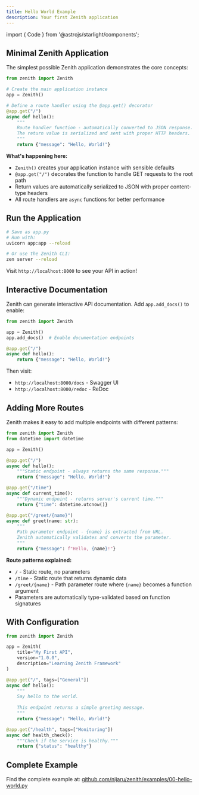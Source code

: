 ```yaml
---
title: Hello World Example
description: Your first Zenith application
---
```


import { Code } from '@astrojs/starlight/components';

## Minimal Zenith Application

The simplest possible Zenith application demonstrates the core concepts:

```python
from zenith import Zenith

# Create the main application instance
app = Zenith()

# Define a route handler using the @app.get() decorator
@app.get("/")
async def hello():
    """
    Route handler function - automatically converted to JSON response.
    The return value is serialized and sent with proper HTTP headers.
    """
    return {"message": "Hello, World!"}
```

**What's happening here:**
- `Zenith()` creates your application instance with sensible defaults
- `@app.get("/")` decorates the function to handle GET requests to the root path
- Return values are automatically serialized to JSON with proper content-type headers
- All route handlers are `async` functions for better performance

## Run the Application

```bash
# Save as app.py
# Run with:
uvicorn app:app --reload

# Or use the Zenith CLI:
zen server --reload
```

Visit `http://localhost:8000` to see your API in action!

## Interactive Documentation

Zenith can generate interactive API documentation. Add `app.add_docs()` to enable:

```python
from zenith import Zenith

app = Zenith()
app.add_docs()  # Enable documentation endpoints

@app.get("/")
async def hello():
    return {"message": "Hello, World!"}
```

Then visit:
- `http://localhost:8000/docs` - Swagger UI
- `http://localhost:8000/redoc` - ReDoc

## Adding More Routes

Zenith makes it easy to add multiple endpoints with different patterns:

```python
from zenith import Zenith
from datetime import datetime

app = Zenith()

@app.get("/")
async def hello():
    """Static endpoint - always returns the same response."""
    return {"message": "Hello, World!"}

@app.get("/time")
async def current_time():
    """Dynamic endpoint - returns server's current time."""
    return {"time": datetime.utcnow()}

@app.get("/greet/{name}")
async def greet(name: str):
    """
    Path parameter endpoint - {name} is extracted from URL.
    Zenith automatically validates and converts the parameter.
    """
    return {"message": f"Hello, {name}!"}
```

**Route patterns explained:**
- `/` - Static route, no parameters
- `/time` - Static route that returns dynamic data
- `/greet/{name}` - Path parameter route where `{name}` becomes a function argument
- Parameters are automatically type-validated based on function signatures

## With Configuration

```python
from zenith import Zenith

app = Zenith(
    title="My First API",
    version="1.0.0",
    description="Learning Zenith Framework"
)

@app.get("/", tags=["General"])
async def hello():
    """
    Say hello to the world.
    
    This endpoint returns a simple greeting message.
    """
    return {"message": "Hello, World!"}

@app.get("/health", tags=["Monitoring"])
async def health_check():
    """Check if the service is healthy."""
    return {"status": "healthy"}
```

## Complete Example

Find the complete example at:
[github.com/nijaru/zenith/examples/00-hello-world.py](https://github.com/nijaru/zenith/tree/main/examples/00-hello-world.py)